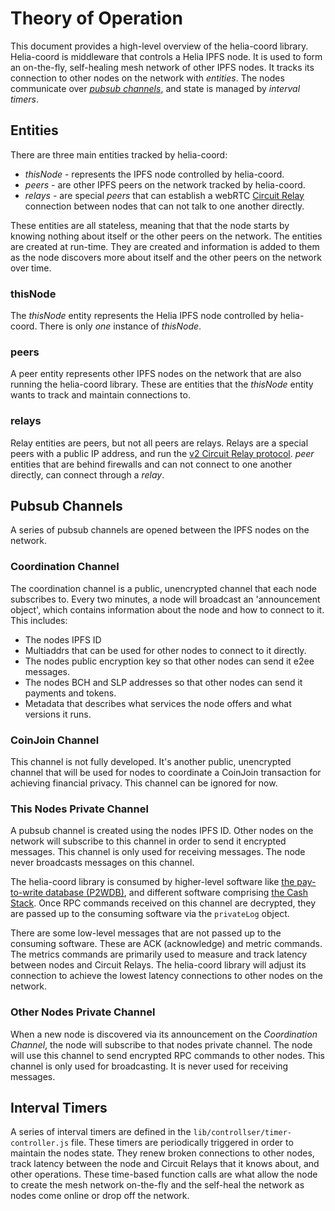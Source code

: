 # Theory of Operation

This document provides a high-level overview of the helia-coord library.
Helia-coord is middleware that controls a Helia IPFS node. It is used to form an on-the-fly, self-healing mesh network of other IPFS nodes. It tracks its connection to other nodes on the network with *entities*. The nodes communicate over *[pubsub channels](https://docs.libp2p.io/concepts/pubsub/overview/)*, and state is managed by *interval timers*.

## Entities

There are three main entities tracked by helia-coord:
- *thisNode* - represents the IPFS node controlled by helia-coord.
- *peers* - are other IPFS peers on the network tracked by helia-coord.
- *relays* - are special *peers* that can establish a webRTC [Circuit Relay](https://docs.libp2p.io/concepts/nat/circuit-relay/) connection between nodes that can not talk to one another directly.

These entities are all stateless, meaning that that the node starts by knowing nothing about itself or the other peers on the network. The entities are created at run-time. They are created and information is added to them as the node discovers more about itself and the other peers on the network over time.

### thisNode
The *thisNode* entity represents the Helia IPFS node controlled by helia-coord. There is only *one* instance of *thisNode*.

### peers
A peer entity represents other IPFS nodes on the network that are also running the helia-coord library. These are entities that the *thisNode* entity wants to track and maintain connections to.

### relays
Relay entities are peers, but not all peers are relays. Relays are a special peers with a public IP address, and run the [v2 Circuit Relay protocol](https://docs.libp2p.io/concepts/nat/circuit-relay/). *peer* entities that are behind firewalls and can not connect to one another directly, can connect through a *relay*.

## Pubsub Channels

A series of pubsub channels are opened between the IPFS nodes on the network.

### Coordination Channel
The coordination channel is a public, unencrypted channel that each node subscribes to. Every two minutes, a node will broadcast an 'announcement object', which contains information about the node and how to connect to it. This includes:

- The nodes IPFS ID
- Multiaddrs that can be used for other nodes to connect to it directly.
- The nodes public encryption key so that other nodes can send it e2ee messages.
- The nodes BCH and SLP addresses so that other nodes can send it payments and tokens.
- Metadata that describes what services the node offers and what versions it runs.

### CoinJoin Channel
This channel is not fully developed. It's another public, unencrypted channel that will be used for nodes to coordinate a CoinJoin transaction for achieving financial privacy. This channel can be ignored for now.

### This Nodes Private Channel
A pubsub channel is created using the nodes IPFS ID. Other nodes on the network will subscribe to this channel in order to send it encrypted messages. This channel is only used for receiving messages. The node never broadcasts messages on this channel.

The helia-coord library is consumed by higher-level software like [the pay-to-write database (P2WDB)](https://p2wdb.com), and different software comprising [the Cash Stack](https://cashstack.info). Once RPC commands received on this channel are decrypted, they are passed up to the consuming software via the `privateLog` object.

There are some low-level messages that are not passed up to the consuming software. These are ACK (acknowledge) and metric commands. The metrics commands are primarily used to measure and track latency between nodes and Circuit Relays. The helia-coord library will adjust its connection to achieve the lowest latency connections to other nodes on the network.

### Other Nodes Private Channel
When a new node is discovered via its announcement on the *Coordination Channel*, the node will subscribe to that nodes private channel. The node will use this channel to send encrypted RPC commands to other nodes. This channel is only used for broadcasting. It is never used for receiving messages.

## Interval Timers
A series of interval timers are defined in the `lib/controllser/timer-controller.js` file. These timers are periodically triggered in order to maintain the nodes state. They renew broken connections to other nodes, track latency between the node and Circuit Relays that it knows about, and other operations. These time-based function calls are what allow the node to create the mesh network on-the-fly and the self-heal the network as nodes come online or drop off the network.
